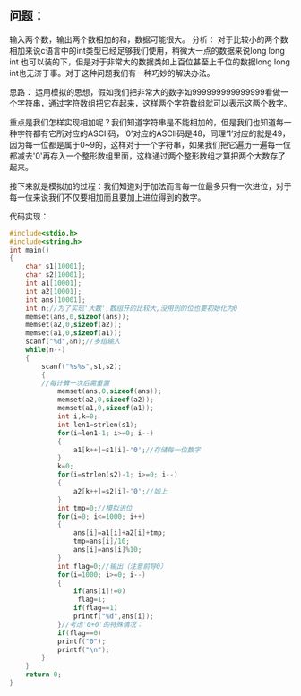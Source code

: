 

## 问题：
输入两个数，输出两个数相加的和，数据可能很大。
分析：
对于比较小的两个数相加来说c语言中的int类型已经足够我们使用，稍微大一点的数据来说long long int 也可以装的下，但是对于非常大的数据类如上百位甚至上千位的数据long long int也无济于事。对于这种问题我们有一种巧妙的解决办法。

思路：
运用模拟的思想，假如我们把非常大的数字如999999999999999看做一个字符串，通过字符数组把它存起来，这样两个字符数组就可以表示这两个数字。

重点是我们怎样实现相加呢？我们知道字符串是不能相加的，但是我们也知道每一种字符都有它所对应的ASCII码，‘0’对应的ASCII码是48，同理‘1’对应的就是49，因为每一位都是属于0~9的，这样对于一个字符串，如果我们把它遍历一遍每一位都减去'0'再存入一个整形数组里面，这样通过两个整形数组才算把两个大数存了起来。

接下来就是模拟加的过程：我们知道对于加法而言每一位最多只有一次进位，对于每一位来说我们不仅要相加而且要加上进位得到的数字。

代码实现：

```c
#include<stdio.h>
#include<string.h>
int main()
{
    char s1[10001];
    char s2[10001];
    int a1[10001];
    int a2[10001];
    int ans[10001];
    int n;//为了实现'大数',数组开的比较大,没用到的位也要初始化为0
    memset(ans,0,sizeof(ans));
    memset(a2,0,sizeof(a2));
    memset(a1,0,sizeof(a1));
    scanf("%d",&n);//多组输入
    while(n--)
    {
        scanf("%s%s",s1,s2);
        {
        //每计算一次后需重置
            memset(ans,0,sizeof(ans));
            memset(a2,0,sizeof(a2));
            memset(a1,0,sizeof(a1));
            int i,k=0;
            int len1=strlen(s1);
            for(i=len1-1; i>=0; i--)
            {
                a1[k++]=s1[i]-'0';//存储每一位数字
            }
            k=0;
            for(i=strlen(s2)-1; i>=0; i--)
            {
                a2[k++]=s2[i]-'0';//如上
            }
            int tmp=0;//模拟进位
            for(i=0; i<=1000; i++)
            {
                ans[i]=a1[i]+a2[i]+tmp;
                tmp=ans[i]/10;
                ans[i]=ans[i]%10;
            }
            int flag=0;//输出（注意前导0）
            for(i=1000; i>=0; i--)
            {
                if(ans[i]!=0)
                 flag=1;
                if(flag==1)
                printf("%d",ans[i]);
            }//考虑'0+0'的特殊情况：
            if(flag==0)
            printf("0");
            printf("\n");
        }
    }
    return 0;
}
```


 
